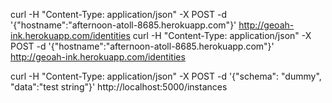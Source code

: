 curl -H "Content-Type: application/json" -X POST -d '{"hostname":"afternoon-atoll-8685.herokuapp.com"}' http://geoah-ink.herokuapp.com/identities
curl -H "Content-Type: application/json" -X POST -d '{"hostname":"afternoon-atoll-8685.herokuapp.com"}' http://geoah-ink.herokuapp.com/identities

curl -H "Content-Type: application/json" -X POST -d '{"schema": "dummy", "data":"test string"}' http://localhost:5000/instances
